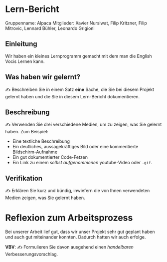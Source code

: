 # Lern-Bericht
Gruppenname: Alpaca 
Mitglieder: Xavier Nursiwat, Filip Kritzner, Filip Mitrovic, Lennard Bühler, Leonardo Grigioni 

## Einleitung
Wir haben ein kleines Lernprogramm gemacht mit dem man die English Vocis Lernen kann.


## Was haben wir gelernt?


✍️ Beschreiben Sie in einem Satz **eine** Sache, die Sie bei diesem Projekt gelernt haben und die Sie in diesem Lern-Bericht dokumentieren.

## Beschreibung

✍️ Verwenden Sie drei verschiedene Medien, um zu zeigen, was Sie gelernt haben. Zum Beispiel:

* Eine textliche Beschreibung
* Ein deutliches, aussagekräftiges Bild oder eine kommentierte Bildschirm-Aufnahme
* Ein gut dokumentierter Code-Fetzen
* Ein Link zu einem *selbst aufgenommenen* youtube-Video oder `.gif`.

## Verifikation

✍️ Erklären Sie kurz und bündig, inwiefern die von Ihnen verwendeten Medien zeigen, was Sie gelernt haben.

# Reflexion zum Arbeitsprozess


Bei unserer Arbeit lief gut, dass wir unser Projekt sehr gut geplant haben und auch gut miteinander konnten. Dadurch hatten wir auch erfolge.





**VBV**: ✍️ Formulieren Sie davon ausgehend einen *handelbaren* Verbesserungsvorschlag.
